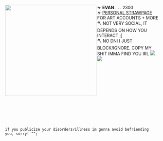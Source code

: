 ☣ **EVAN** . . . 2300 <img align="left" width="300" src="https://i.imgur.com/FUXqOrL.png"> <br/> 
☣ [PERSONAL STRAWPAGE](https://machetes.straw.page) FOR ART ACCOUNTS + MORE
</br> 🪓 NOT VERY SOCIAL, IT DEPENDS ON HOW YOU INTERACT ;]
<br/> 🪓 NO DNI I JUST BLOCK/IGNORE. COPY MY SHIT IMMA FIND YOU IRL <img src="https://pixels.crd.co/assets/images/gallery02/eb638353.gif?v=29416114"> <img src="https://wilardo.crd.co/assets/images/gallery29/7b92b803.gif?v=c0a0770b"> <br/> 

<br/> <br/> <br/> <br/> <br/> <br/> <br/> <br/> <br/> <br/> <br/> <br/> `if you publicize your disorders/illness im gonna avoid befriending you, sorry! ^^;`
